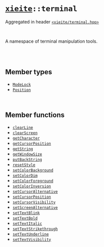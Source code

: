 # [`xieite`](../README.md)`::terminal`
Aggregated in header [`<xieite/terminal.hpp>`](../include/xieite/terminal.hpp)

<br/>

A namespace of terminal manipulation tools.

<br/><br/>

## Member types
- [`ModeLock`](../docs/terminal/ModeLock.md)
- [`Position`](../docs/terminal/Position.md)

<br/>

## Member functions
- [`clearLine`](../docs/terminal/clearLine.md)
- [`clearScreen`](../docs/terminal/clearScreen.md)
- [`getCharacter`](../docs/terminal/getCharacter.md)
- [`getCursorPosition`](../docs/terminal/getCursorPosition.md)
- [`getString`](../docs/terminal/getString.md)
- [`getWindowSize`](../docs/terminal/getWindowSize.md)
- [`putBackString`](../docs/terminal/putBackString.md)
- [`resetStyle`](../docs/terminal/resetStyle.md)
- [`setColorBackground`](../docs/terminal/setColorBackground.md)
- [`setColorDim`](../docs/terminal/setColorDim.md)
- [`setColorForeground`](../docs/terminal/setColorForeground.md)
- [`setColorInversion`](../docs/terminal/setColorInversion.md)
- [`setCursorAlternative`](../docs/terminal/setCursorAlternative.md)
- [`setCursorPosition`](../docs/terminal/setCursorPosition.md)
- [`setCursorVisibility`](../docs/terminal/setCursorVisibility.md)
- [`setScreenAlternative`](../docs/terminal/setScreenAlternative.md)
- [`setTextBlink`](../docs/terminal/setTextBlink.md)
- [`setTextBold`](../docs/terminal/setTextBold.md)
- [`setTextItalic`](../docs/terminal/setTextItalic.md)
- [`setTextStrikethrough`](../docs/terminal/setTextStrikethrough.md)
- [`setTextUnderline`](../docs/terminal/setTextUnderline.md)
- [`setTextVisibility`](../docs/terminal/setTextVisibility.md)
